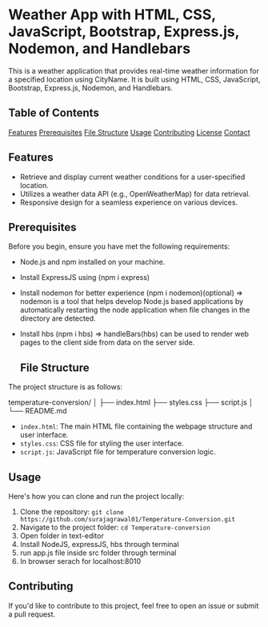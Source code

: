 # Weather App with HTML, CSS, JavaScript, Bootstrap, Express.js, Nodemon, and Handlebars

This is a weather application that provides real-time weather information for a specified location using CityName. It is built using HTML, CSS, JavaScript, Bootstrap, Express.js, Nodemon, and Handlebars.

## Table of Contents
  
  [Features](#features)
  [Prerequisites](#=prerequisites)
  [File Structure](#file-structure)
  [Usage](#usage)
  [Contributing](#contributing)
  [License](#license)
  [Contact](#contact)

## Features

- Retrieve and display current weather conditions for a user-specified location.
- Utilizes a weather data API (e.g., OpenWeatherMap) for data retrieval.
- Responsive design for a seamless experience on various devices.

## Prerequisites

Before you begin, ensure you have met the following requirements:

- Node.js and npm installed on your machine.
- Install ExpressJS using (npm i express)
- Install nodemon for better experience (npm i nodemon)(optional)
  => nodemon is a tool that helps develop Node.js based applications by automatically restarting the node application when file changes in the directory are detected.
- Install hbs (npm i hbs)
  => handleBars(hbs) can be used to render web pages to the client side from data on the server side.

  ## File Structure

The project structure is as follows:

temperature-conversion/
│
├── index.html
├── styles.css
├── script.js
│
└── README.md

- `index.html`: The main HTML file containing the webpage structure and user interface.
- `styles.css`: CSS file for styling the user interface.
- `script.js`: JavaScript file for temperature conversion logic.

## Usage
Here's how you can clone and run the project locally:

1. Clone the repository: `git clone https://github.com/surajagrawal01/Temperature-Conversion.git`
2. Navigate to the project folder: `cd Temperature-conversion`
3. Open folder in text-editor
4. Install NodeJS, expressJS, hbs through terminal
5. run app.js file inside src folder through terminal
6. In browser serach for localhost:8010



## Contributing

If you'd like to contribute to this project, feel free to open an issue or submit a pull request.
